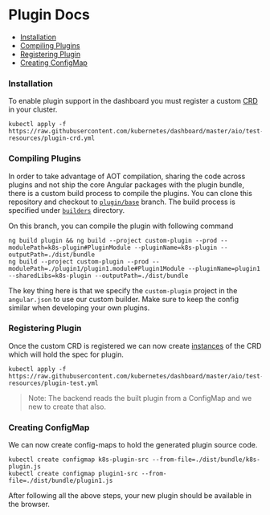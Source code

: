 # Plugin Docs

* [Installation](#installation)
* [Compiling Plugins](#compiling-plugins)
* [Registering Plugin](#registering-plugin)
* [Creating ConfigMap](#creating-configmap)

### Installation

To enable plugin support in the dashboard you must register a custom [CRD](../../aio/test-resources/plugin-crd.yml) in your cluster.
```
kubectl apply -f https://raw.githubusercontent.com/kubernetes/dashboard/master/aio/test-resources/plugin-crd.yml
```

### Compiling Plugins

In order to take advantage of AOT compilation, sharing the code across plugins and not ship the core Angular packages with the plugin bundle, there is a custom build process to compile the plugins.
You can clone this repository and checkout to [`plugin/base`](https://github.com/kubernetes/dashboard/tree/plugin/base) branch. The build process is specified under [`builders`](https://github.com/kubernetes/dashboard/tree/plugin/base/builders) directory.

On this branch, you can compile the plugin with following command
```
ng build plugin && ng build --project custom-plugin --prod --modulePath=k8s-plugin#PluginModule --pluginName=k8s-plugin --outputPath=./dist/bundle
ng build --project custom-plugin --prod --modulePath=./plugin1/plugin1.module#Plugin1Module --pluginName=plugin1 --sharedLibs=k8s-plugin --outputPath=./dist/bundle
```

The key thing here is that we specify the `custom-plugin` project in the `angular.json` to use our custom builder. Make sure to keep the config similar when developing your own plugins.

### Registering Plugin

Once the custom CRD is registered we can now create [instances](../../aio/test-resources/plugin-test.yml) of the CRD which will hold the spec for plugin.

```
kubectl apply -f https://raw.githubusercontent.com/kubernetes/dashboard/master/aio/test-resources/plugin-test.yml
```

> Note: The backend reads the built plugin from a ConfigMap and we new to create that also.

### Creating ConfigMap

We can now create config-maps to hold the generated plugin source code.

```
kubectl create configmap k8s-plugin-src --from-file=./dist/bundle/k8s-plugin.js
kubectl create configmap plugin1-src --from-file=./dist/bundle/plugin1.js
```

After following all the above steps, your new plugin should be available in the browser.
